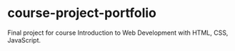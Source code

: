 # course-project-portfolio
Final project for course Introduction to Web Development with HTML, CSS, JavaScript.
